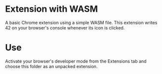 # Extension with WASM
A basic Chrome extension using a simple WASM file. This extension writes 42 on your browser's console whenever its icon is clicked.

# Use
Activate your browser's developer mode from the Extensions tab and choose this folder as an unpacked extension.
